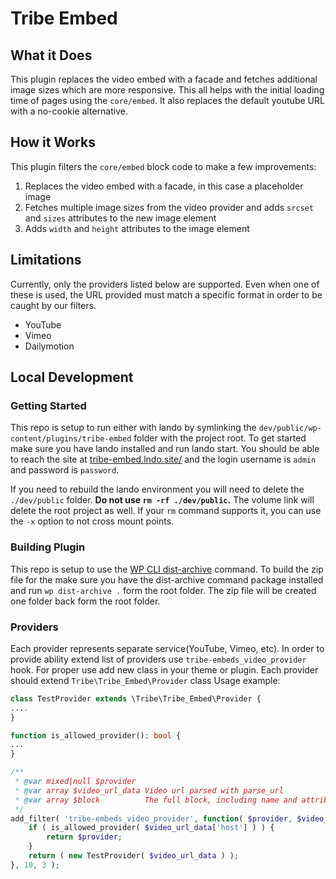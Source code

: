 # Tribe Embed

## What it Does

This plugin replaces the video embed with a facade and fetches additional image sizes which are more responsive. This all helps with the initial loading time of pages using the `core/embed`. It also replaces the default youtube URL with a no-cookie alternative.

## How it Works

This plugin filters the `core/embed` block code to make a few improvements:

1. Replaces the video embed with a facade, in this case a placeholder image
2. Fetches multiple image sizes from the video provider and adds `srcset` and `sizes` attributes to the new image element
3. Adds `width` and `height` attributes to the image element

## Limitations

Currently, only the providers listed below are supported. Even when one of these is used, the URL provided must match a specific format in order to be caught by our filters.

* YouTube
* Vimeo
* Dailymotion

## Local Development

### Getting Started

This repo is setup to run either with lando by symlinking the `dev/public/wp-content/plugins/tribe-embed` folder with the project root. To get started make sure you have lando installed and run lando start.  You should be able to reach the site at [tribe-embed.lndo.site/](https://tribe-embed.lndo.site/wp-admin) and the login username is `admin` and password is `password`. 

If you need to rebuild the lando environment you will need to delete the `./dev/public` folder. **Do not use `rm -rf ./dev/public`.** The volume link will delete the root project as well.  If your `rm` command supports it, you can use the `-x` option to not cross mount points.

### Building Plugin

This repo is setup to use the [WP CLI dist-archive](https://developer.wordpress.org/cli/commands/dist-archive/) command.  To build the zip file for the make sure you have the dist-archive command package installed and run `wp dist-archive .` form the root folder. The zip file will be created one folder back form the root folder.


### Providers

Each provider represents separate service(YouTube, Vimeo, etc). In order to provide ability extend list of providers use `tribe-embeds_video_provider` hook. 
For proper use add new class in your theme or plugin. Each provider should extend `Tribe\Tribe_Embed\Provider` class
Usage example:
```php
class TestProvider extends \Tribe\Tribe_Embed\Provider {
....
}

function is_allowed_provider(): bool {
...
}

/**
 * @var mixed|null $provider  
 * @var array $video_url_data Video url parsed with parse_url
 * @var array $block          The full block, including name and attributes.
 */
add_filter( 'tribe-embeds_video_provider', function( $provider, $video_url_data, $block ) {
    if ( is_allowed_provider( $video_url_data['host'] ) ) {
        return $provider;
    }
    return ( new TestProvider( $video_url_data ) );
}, 10, 3 );
```
